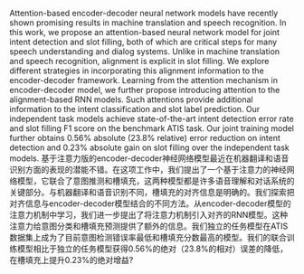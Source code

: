 Attention-based encoder-decoder neural network models have recently shown promising results in machine translation and speech recognition. In this work, we propose an attention-based neural network model for joint intent detection and slot filling, both of which are critical steps for many speech understanding and dialog systems. Unlike in machine translation and speech recognition, alignment is explicit in slot filling. We explore different strategies in incorporating this alignment information to the encoder-decoder framework. Learning from the attention mechanism in encoder-decoder model, we further propose introducing attention to the alignment-based RNN models. Such attentions provide additional information to the intent classification and slot label prediction. Our independent task models achieve state-of-the-art intent detection error rate and slot filling F1 score on the benchmark ATIS task. Our joint training model further obtains 0.56% absolute (23.8% relative) error reduction on intent detection and 0.23% absolute gain on slot filling over the independent task models.
基于注意力版的encoder-decoder神经网络模型最近在机器翻译和语音识别方面的表现的潜能不错。在这项工作中，我们提出了一个基于注意力的神经网络模型，它联合了意图推测和槽填充，这两种模型都是许多语音理解和对话系统的关键部分。与机器翻译和语音识别不同，槽填充的对齐信息是明确的。我们探索把对齐信息与encoder-decoder模型结合的不同方法。从encoder-decoder模型的注意力机制中学习，我们进一步提出了将注意力机制引入对齐的RNN模型。这种注意力给意图分类和槽填充预测提供了额外的信息。我们独立的任务模型在ATIS数据集上成为了目前意图检测错误率最低和槽填充分数最高的模型。我们的联合训练模型相比于独立的任务模型获得0.56%的绝对（23.8%的相对）误差的降低，在槽填充上提升0.23%的绝对增益?
